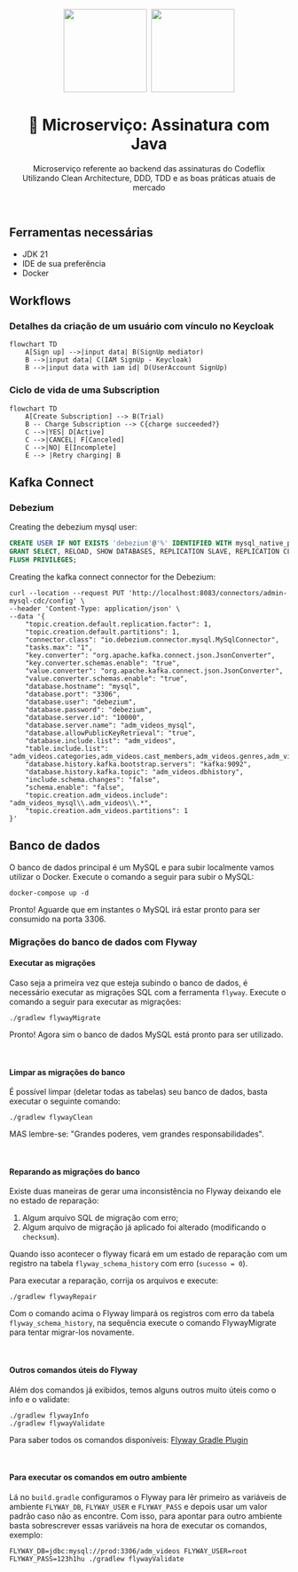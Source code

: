 <center>
  <p align="center">
    <img src="https://user-images.githubusercontent.com/20674439/158480514-a529b310-bc19-46a5-ac95-fddcfa4776ee.png" width="150"/>&nbsp;
    <img src="https://icon-library.com/images/java-icon-png/java-icon-png-15.jpg"  width="150" />
  </p>  
  <h1 align="center">🚀 Microserviço: Assinatura com Java</h1>
  <p align="center">
    Microserviço referente ao backend das assinaturas do Codeflix<br />
    Utilizando Clean Architecture, DDD, TDD e as boas práticas atuais de mercado
  </p>
</center>
<br />

## Ferramentas necessárias

- JDK 21
- IDE de sua preferência
- Docker

## Workflows

### Detalhes da criação de um usuário com vínculo no Keycloak
```mermaid
flowchart TD
    A[Sign up] -->|input data| B(SignUp mediator)
    B -->|input data| C(IAM SignUp - Keycloak)
    B -->|input data with iam id| D(UserAccount SignUp)
```

### Ciclo de vida de uma Subscription
```mermaid
flowchart TD
    A[Create Subscription] --> B(Trial)
    B -- Charge Subscription --> C{charge succeeded?}
    C -->|YES| D[Active]
    C -->|CANCEL| F[Canceled]
    C -->|NO| E[Incomplete]
    E --> |Retry charging| B
```


## Kafka Connect

### Debezium

Creating the debezium mysql user:
```sql
CREATE USER IF NOT EXISTS 'debezium'@'%' IDENTIFIED WITH mysql_native_password BY 'debezium';
GRANT SELECT, RELOAD, SHOW DATABASES, REPLICATION SLAVE, REPLICATION CLIENT ON *.* TO 'debezium'@'%';
FLUSH PRIVILEGES;
```

Creating the kafka connect connector for the Debezium:
```shell
curl --location --request PUT 'http://localhost:8083/connectors/admin-mysql-cdc/config' \
--header 'Content-Type: application/json' \
--data '{
    "topic.creation.default.replication.factor": 1,
    "topic.creation.default.partitions": 1,
    "connector.class": "io.debezium.connector.mysql.MySqlConnector",
    "tasks.max": "1",
    "key.converter": "org.apache.kafka.connect.json.JsonConverter",
    "key.converter.schemas.enable": "true",
    "value.converter": "org.apache.kafka.connect.json.JsonConverter",
    "value.converter.schemas.enable": "true",
    "database.hostname": "mysql",
    "database.port": "3306",
    "database.user": "debezium",
    "database.password": "debezium",
    "database.server.id": "10000",
    "database.server.name": "adm_videos_mysql",
    "database.allowPublicKeyRetrieval": "true",
    "database.include.list": "adm_videos",
    "table.include.list": "adm_videos.categories,adm_videos.cast_members,adm_videos.genres,adm_videos.videos",
    "database.history.kafka.bootstrap.servers": "kafka:9092",
    "database.history.kafka.topic": "adm_videos.dbhistory",
    "include.schema.changes": "false",
    "schema.enable": "false",
    "topic.creation.adm_videos.include": "adm_videos_mysql\\.adm_videos\\.*",
    "topic.creation.adm_videos.partitions": 1
}'
```

## Banco de dados

O banco de dados principal é um MySQL e para subir localmente vamos utilizar o
Docker. Execute o comando a seguir para subir o MySQL:

```shell
docker-compose up -d
```

Pronto! Aguarde que em instantes o MySQL irá estar pronto para ser consumido
na porta 3306.

### Migrações do banco de dados com Flyway

#### Executar as migrações

Caso seja a primeira vez que esteja subindo o banco de dados, é necessário
executar as migrações SQL com a ferramenta `flyway`.
Execute o comando a seguir para executar as migrações:

```shell
./gradlew flywayMigrate
```

Pronto! Agora sim o banco de dados MySQL está pronto para ser utilizado.

<br/>

#### Limpar as migrações do banco

É possível limpar (deletar todas as tabelas) seu banco de dados, basta
executar o seguinte comando:

```shell
./gradlew flywayClean
```

MAS lembre-se: "Grandes poderes, vem grandes responsabilidades".

<br/>

#### Reparando as migrações do banco

Existe duas maneiras de gerar uma inconsistência no Flyway deixando ele no estado de reparação:

1. Algum arquivo SQL de migração com erro;
2. Algum arquivo de migração já aplicado foi alterado (modificando o `checksum`).

Quando isso acontecer o flyway ficará em um estado de reparação
com um registro na tabela `flyway_schema_history` com erro (`sucesso = 0`).

Para executar a reparação, corrija os arquivos e execute:
```shell
./gradlew flywayRepair
```

Com o comando acima o Flyway limpará os registros com erro da tabela `flyway_schema_history`,
na sequência execute o comando FlywayMigrate para tentar migrar-los novamente.

<br/>

#### Outros comandos úteis do Flyway

Além dos comandos já exibidos, temos alguns outros muito úteis como o info e o validate:

```shell
./gradlew flywayInfo
./gradlew flywayValidate
```

Para saber todos os comandos disponíveis: [Flyway Gradle Plugin](https://flywaydb.org/documentation/usage/gradle/info)

<br/>

#### Para executar os comandos em outro ambiente

Lá no `build.gradle` configuramos o Flyway para lêr primeiro as variáveis de
ambiente `FLYWAY_DB`, `FLYWAY_USER` e `FLYWAY_PASS` e depois usar um valor padrão
caso não as encontre. Com isso, para apontar para outro ambiente basta sobrescrever
essas variáveis na hora de executar os comandos, exemplo:

```shell
FLYWAY_DB=jdbc:mysql://prod:3306/adm_videos FLYWAY_USER=root FLYWAY_PASS=123h1hu ./gradlew flywayValidate
```